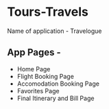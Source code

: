 # Tours-Travels

Name of application - Travelogue

## App Pages -
- Home Page
- Flight Booking Page
- Accomodation Booking Page
- Favorites Page
- Final Itinerary and Bill Page
